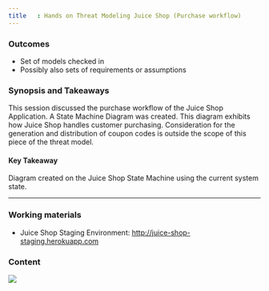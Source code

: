 ```yaml
---
title   : Hands on Threat Modeling Juice Shop (Purchase workflow)
---
```



### Outcomes

- Set of models checked in  
- Possibly also sets of requirements or assumptions

### Synopsis and Takeaways

This session discussed the purchase workflow of the Juice Shop Application. A State Machine Diagram was created. This diagram exhibits how Juice Shop handles customer purchasing. Consideration for the generation and distribution of coupon codes is outside the scope of this piece of the threat model.

#### Key Takeaway

Diagram created on the Juice Shop State Machine using the current system state.

--- 

### Working materials

* Juice Shop Staging Environment: <http://juice-shop-staging.herokuapp.com>

### Content

[![](https://raw.githubusercontent.com/OWASP/owasp-summit-2017/master/Working-Sessions/Threat-Model/whiteboard-photos/PM-3-Picture-1.jpg)](https://raw.githubusercontent.com/OWASP/owasp-summit-2017/master/Working-Sessions/Threat-Model/whiteboard-photos/PM-3-Picture-1.jpg)


